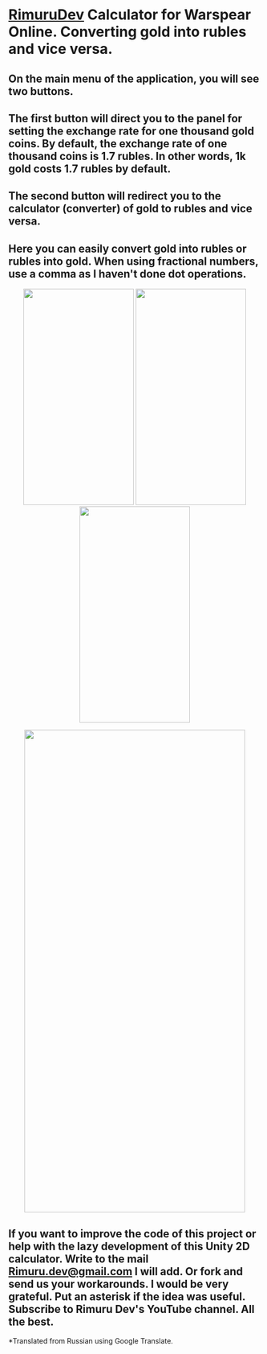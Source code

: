 
# [RimuruDev](https://www.youtube.com/channel/UCcE4Ho3vmXj_vrg5rI7bpAA) Calculator for Warspear Online. Converting gold into rubles and vice versa.

## On the main menu of the application, you will see two buttons.
## The first button will direct you to the panel for setting the exchange rate for one thousand gold coins. By default, the exchange rate of one thousand coins is 1.7 rubles. In other words, 1k gold costs 1.7 rubles by default.
## The second button will redirect you to the calculator (converter) of gold to rubles and vice versa.
## Here you can easily convert gold into rubles or rubles into gold. When using fractional numbers, use a comma as I haven't done dot operations.
  
<p align="center">
   <img src="https://github.com/RimuruDev/Gold-Calculator-WarspearOnline/raw/main/GitResources//photo_2022-08-21_15-20-35.jpg" width="220" height="430">
  
  <img src="https://github.com/RimuruDev/Gold-Calculator-WarspearOnline/raw/main/GitResources//photo_2022-08-21_15-20-11.jpg" width="220" height="430">
  
  <img src="https://github.com/RimuruDev/Gold-Calculator-WarspearOnline/raw/main/GitResources//photo_2022-08-21_15-20-42.jpg" width="220" height="430">
</p>
  <p align="center">
  <img src="https://github.com/RimuruDev/Gold-Calculator-WarspearOnline/raw/main/GitResources//photo_2022-08-21_15-20-42.jpg" width="440" height="960">
  </p>
  
 ## If you want to improve the code of this project or help with the lazy development of this Unity 2D calculator. Write to the mail Rimuru.dev@gmail.com I will add. Or fork and send us your workarounds. I would be very grateful. Put an asterisk if the idea was useful. Subscribe to Rimuru Dev's YouTube channel. All the best.

*Translated from Russian using Google Translate.
